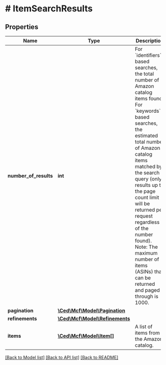 # # ItemSearchResults

## Properties

Name | Type | Description | Notes
------------ | ------------- | ------------- | -------------
**number_of_results** | **int** | For &#x60;identifiers&#x60;-based searches, the total number of Amazon catalog items found. For &#x60;keywords&#x60;-based searches, the estimated total number of Amazon catalog items matched by the search query (only results up to the page count limit will be returned per request regardless of the number found).  Note: The maximum number of items (ASINs) that can be returned and paged through is 1000. |
**pagination** | [**\Ced\Mcf\Model\Pagination**](Pagination.md) |  |
**refinements** | [**\Ced\Mcf\Model\Refinements**](Refinements.md) |  |
**items** | [**\Ced\Mcf\Model\Item[]**](Item.md) | A list of items from the Amazon catalog. |

[[Back to Model list]](../../README.md#models) [[Back to API list]](../../README.md#endpoints) [[Back to README]](../../README.md)
